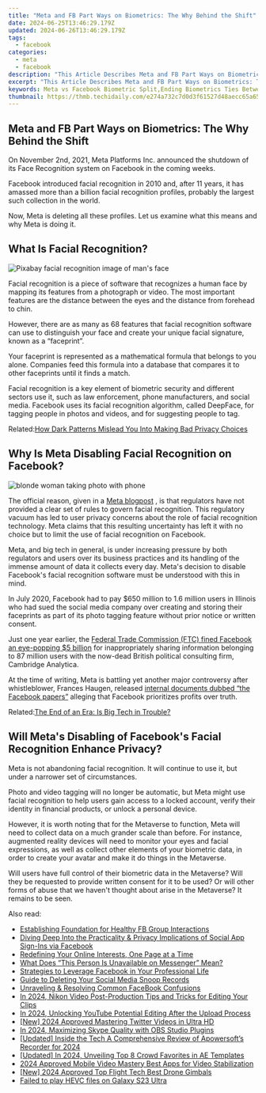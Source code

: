 ```yaml
---
title: "Meta and FB Part Ways on Biometrics: The Why Behind the Shift"
date: 2024-06-25T13:46:29.179Z
updated: 2024-06-26T13:46:29.179Z
tags:
  - facebook
categories:
  - meta
  - facebook
description: "This Article Describes Meta and FB Part Ways on Biometrics: The Why Behind the Shift"
excerpt: "This Article Describes Meta and FB Part Ways on Biometrics: The Why Behind the Shift"
keywords: Meta vs Facebook Biometric Split,Ending Biometrics Ties Between Meta & FB,Meta's Exit From Facial Recognition Deal,Meta and FB Separate Path on Biometrics,Redefining Biometric Use Post-MetaFB Parting,Social Media Giants Split on Personal Data Security,The Role of Privacy in Meta's Disengagement From Facebook
thumbnail: https://thmb.techidaily.com/e274a732c7d0d3f61527d48aecc65a65fbbf84ca45a89dafe19b065f7716c31c.jpg
---
```


## Meta and FB Part Ways on Biometrics: The Why Behind the Shift

 On November 2nd, 2021, Meta Platforms Inc. announced the shutdown of its Face Recognition system on Facebook in the coming weeks.

 Facebook introduced facial recognition in 2010 and, after 11 years, it has amassed more than a billion facial recognition profiles, probably the largest such collection in the world.

 Now, Meta is deleting all these profiles. Let us examine what this means and why Meta is doing it.

## What Is Facial Recognition?

![Pixabay facial recognition image of man's face](https://static1.makeuseofimages.com/wordpress/wp-content/uploads/2021/11/pixabay-facial-recognition.jpg)

 Facial recognition is a piece of software that recognizes a human face by mapping its features from a photograph or video. The most important features are the distance between the eyes and the distance from forehead to chin.

 However, there are as many as 68 features that facial recognition software can use to distinguish your face and create your unique facial signature, known as a “faceprint”.

 Your faceprint is represented as a mathematical formula that belongs to you alone. Companies feed this formula into a database that compares it to other faceprints until it finds a match.

 Facial recognition is a key element of biometric security and different sectors use it, such as law enforcement, phone manufacturers, and social media. Facebook uses its facial recognition algorithm, called DeepFace, for tagging people in photos and videos, and for suggesting people to tag.

 Related:[How Dark Patterns Mislead You Into Making Bad Privacy Choices](https://www.makeuseof.com/tag/dark-patterns-bad-privacy-choices/)

## Why Is Meta Disabling Facial Recognition on Facebook?

![blonde woman taking photo with phone](https://static1.makeuseofimages.com/wordpress/wp-content/uploads/2021/11/blonde-woman-pixabay.jpg)

 The official reason, given in a [Meta blogpost](https://about.fb.com/news/2021/11/update-on-use-of-face-recognition/) , is that regulators have not provided a clear set of rules to govern facial recognition. This regulatory vacuum has led to user privacy concerns about the role of facial recognition technology. Meta claims that this resulting uncertainty has left it with no choice but to limit the use of facial recognition on Facebook.

 Meta, and big tech in general, is under increasing pressure by both regulators and users over its business practices and its handling of the immense amount of data it collects every day. Meta's decision to disable Facebook's facial recognition software must be understood with this in mind.

 In July 2020, Facebook had to pay $650 million to 1.6 million users in Illinois who had sued the social media company over creating and storing their faceprints as part of its photo tagging feature without prior notice or written consent.

 Just one year earlier, the [Federal Trade Commission (FTC) fined Facebook an eye-popping $5 billion](http://www.ftc.gov/news-events/press-releases/2019/07/ftc-imposes-5-billion-penalty-sweeping-new-privacy-restrictions) for inappropriately sharing information belonging to 87 million users with the now-dead British political consulting firm, Cambridge Analytica.

 At the time of writing, Meta is battling yet another major controversy after whistleblower, Frances Haugen, released [internal documents dubbed “the Facebook papers”](https://www.makeuseof.com/what-are-facebook-papers/) alleging that Facebook prioritizes profits over truth.

 Related:[The End of an Era: Is Big Tech in Trouble?](https://www.makeuseof.com/is-big-tech-in-trouble/)

## Will Meta's Disabling of Facebook's Facial Recognition Enhance Privacy?

 Meta is not abandoning facial recognition. It will continue to use it, but under a narrower set of circumstances.

 Photo and video tagging will no longer be automatic, but Meta might use facial recognition to help users gain access to a locked account, verify their identity in financial products, or unlock a personal device.

 However, it is worth noting that for the Metaverse to function, Meta will need to collect data on a much grander scale than before. For instance, augmented reality devices will need to monitor your eyes and facial expressions, as well as collect other elements of your biometric data, in order to create your avatar and make it do things in the Metaverse.

 Will users have full control of their biometric data in the Metaverse? Will they be requested to provide written consent for it to be used? Or will other forms of abuse that we haven't thought about arise in the Metaverse? It remains to be seen.


<ins class="adsbygoogle"
     style="display:block"
     data-ad-format="autorelaxed"
     data-ad-client="ca-pub-7571918770474297"
     data-ad-slot="1223367746"></ins>



<ins class="adsbygoogle"
     style="display:block"
     data-ad-client="ca-pub-7571918770474297"
     data-ad-slot="8358498916"
     data-ad-format="auto"
     data-full-width-responsive="true"></ins>

<span class="atpl-alsoreadstyle">Also read:</span>
<div><ul>
<li><a href="https://facebook.techidaily.com/establishing-foundation-for-healthy-fb-group-interactions/"><u>Establishing Foundation for Healthy FB Group Interactions</u></a></li>
<li><a href="https://facebook.techidaily.com/diving-deep-into-the-practicality-and-privacy-implications-of-social-app-sign-ins-via-facebook/"><u>Diving Deep Into the Practicality & Privacy Implications of Social App Sign-Ins via Facebook</u></a></li>
<li><a href="https://facebook.techidaily.com/redefining-your-online-interests-one-page-at-a-time/"><u>Redefining Your Online Interests, One Page at a Time</u></a></li>
<li><a href="https://facebook.techidaily.com/what-does-this-person-is-unavailable-on-messenger-mean/"><u>What Does “This Person Is Unavailable on Messenger” Mean?</u></a></li>
<li><a href="https://facebook.techidaily.com/strategies-to-leverage-facebook-in-your-professional-life/"><u>Strategies to Leverage Facebook in Your Professional Life</u></a></li>
<li><a href="https://facebook.techidaily.com/guide-to-deleting-your-social-media-snoop-records/"><u>Guide to Deleting Your Social Media Snoop Records</u></a></li>
<li><a href="https://facebook.techidaily.com/unraveling-and-resolving-common-facebook-confusions/"><u>Unraveling & Resolving Common FaceBook Confusions</u></a></li>
<li><a href="https://ai-video-tools.techidaily.com/in-2024-nikon-video-post-production-tips-and-tricks-for-editing-your-clips/"><u>In 2024, Nikon Video Post-Production Tips and Tricks for Editing Your Clips</u></a></li>
<li><a href="https://youtube-help.techidaily.com/in-2024-unlocking-youtube-potential-editing-after-the-upload-process/"><u>In 2024, Unlocking YouTube Potential  Editing After the Upload Process</u></a></li>
<li><a href="https://twitter-clips.techidaily.com/new-2024-approved-mastering-twitter-videos-in-ultra-hd/"><u>[New] 2024 Approved  Mastering Twitter Videos in Ultra HD</u></a></li>
<li><a href="https://screen-capture.techidaily.com/in-2024-maximizing-skype-quality-with-obs-studio-plugins/"><u>In 2024, Maximizing Skype Quality with OBS Studio Plugins</u></a></li>
<li><a href="https://screen-recording.techidaily.com/updated-inside-the-tech-a-comprehensive-review-of-apowersofts-recorder-for-2024/"><u>[Updated] Inside the Tech  A Comprehensive Review of Apowersoft’s Recorder for 2024</u></a></li>
<li><a href="https://instagram-video-recordings.techidaily.com/updated-in-2024-unveiling-top-8-crowd-favorites-in-ae-templates/"><u>[Updated] In 2024, Unveiling Top 8 Crowd Favorites in AE Templates</u></a></li>
<li><a href="https://video-creation-software.techidaily.com/2024-approved-mobile-video-mastery-best-apps-for-video-stabilization/"><u>2024 Approved Mobile Video Mastery Best Apps for Video Stabilization</u></a></li>
<li><a href="https://vp-tips.techidaily.com/new-2024-approved-top-flight-tech-best-drone-gimbals/"><u>[New] 2024 Approved  Top Flight Tech  Best Drone Gimbals</u></a></li>
<li><a href="https://phone-solutions.techidaily.com/failed-to-play-hevc-files-on-galaxy-s23-ultra-by-aiseesoft-video-converter-play-hevc-video-on-android/"><u>Failed to play HEVC files on Galaxy S23 Ultra</u></a></li>
</ul></div>
